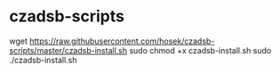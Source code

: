 # czadsb-scripts

wget https://raw.githubusercontent.com/hosek/czadsb-scripts/master/czadsb-install.sh
sudo chmod +x czadsb-install.sh
sudo ./czadsb-install.sh
